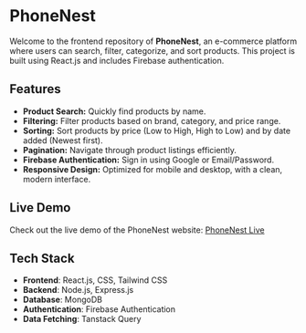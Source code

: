 # PhoneNest

Welcome to the frontend repository of **PhoneNest**, an e-commerce platform where users can search, filter, categorize, and sort products. This project is built using React.js and includes Firebase authentication.

## Features
- **Product Search:** Quickly find products by name.
- **Filtering:** Filter products based on brand, category, and price range.
- **Sorting:** Sort products by price (Low to High, High to Low) and by date added (Newest first).
- **Pagination:** Navigate through product listings efficiently.
- **Firebase Authentication:** Sign in using Google or Email/Password.
- **Responsive Design:** Optimized for mobile and desktop, with a clean, modern interface.

## Live Demo
Check out the live demo of the PhoneNest website: [PhoneNest Live](https://phonenest-7c6b9.web.app/)

## Tech Stack

- **Frontend**: React.js, CSS, Tailwind CSS
- **Backend**: Node.js, Express.js
- **Database**: MongoDB
- **Authentication**: Firebase Authentication
- **Data Fetching**: Tanstack Query
